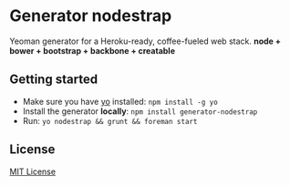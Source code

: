 # Generator nodestrap
Yeoman generator for a Heroku-ready, coffee-fueled web stack.
**node + bower + bootstrap + backbone + creatable**

## Getting started
- Make sure you have [yo](https://github.com/yeoman/yo) installed:
    `npm install -g yo`
- Install the generator **locally**: `npm install generator-nodestrap`
- Run: `yo nodestrap && grunt && foreman start`

## License
[MIT License](http://en.wikipedia.org/wiki/MIT_License)
